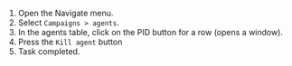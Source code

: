 1. Open the Navigate menu.
1. Select `Campaigns > agents`.
1. In the agents table, click on the PID button for a row (opens a window).
1. Press the `Kill agent` button
1. Task completed.